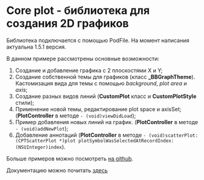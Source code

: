 # Core plot - библиотека для создания 2D графиков

Библиотека подключается с помощью PodFile. На момент написания актуальна 1.5.1 версия. 

В данном примере рассмотрены основные возможности:

  1. Создание и добавление графика с 2 плоскостями X и Y;
  2. Создание собственной темы для графиков (класс **_BBGraphTheme**). Кастомизация вида для темы с помощью *background*, *plot area* и *axis*;
  3. Создание разных видов линий (**CustomPlot** класс и **CustomPlotStyle** стили);
  4. Применение новой темы, редактирование plot space и axisSet; (**PlotController** в методе ```- (void)viewDidLoad```);
  5. Пример добавления новых линий на график. (**PlotController** в методе ```- (void)addNewPlot```);
  6. Добавление аннотаций (**PlotController** в методе ```- (void)scatterPlot:(CPTScatterPlot *)plot plotSymbolWasSelectedAtRecordIndex:(NSUInteger)index```).

Больше примеров можно посмотреть [на github](https://github.com/core-plot/core-plot). 

Документацию можно почитать [здесь](http://core-plot.github.io/iOS/annotated.html)

